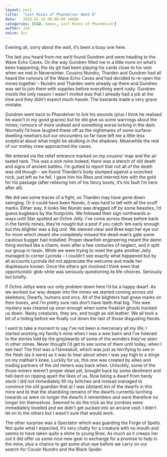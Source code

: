 ```yaml
---
layout: post
title:  "Lost Mines of Phandelver Week 8"
date:   2018-02-26 00:00:00 +0000
categories: [D&D, Games, Lost Mines of Phandelver]
author: Joe
voice: Gus
---
```

Evening all, sorry about the wait, it’s been a busy one here. <!-- more -->

The last you heard from me we’d found Gundren and were heading to the Wave Echo Caves.
On the way Gundren filled me in a little more on what’s been happening; the sly git had been playing his cards close to his vest when we met in Neverwinter.
Cousins Nundro, Tharden and Gundren had all heard the rumours of the Wave Echo Caves and had decided to re-open the mines together – 
Nundro and Tharden were already up there and Gundren was set to join them with supplies before everything went rusty.
Gundren insists the only reason I wasn’t invited was that I already had a job at the time and they didn’t expect much hassle.
The bastards made a very grave mistake.

Gundren went back to Phandelver to lick his wounds (plus I think he realised he wasn’t in my good graces) but he did give us some warnings about the mines;
rumours of more undead and something worse lurking in the dark.
Normally I’d have laughed these off as the nightmares of some surface-dwelling newhairs but our encounters so far have left me a little less sceptical about what might be skulking in the shadows.
Meanwhile the rest of our motley crew approached the caves.

We entered via the relief entrance marked on my cousins’ map and the air tasted rank.
This was a sick mine indeed, there was a stench of old death and signs of ancient battles.
I’m gutted to report that not all of the death was old though – we found Tharden’s body slumped against a scorched rock, just left as he fell.
I gave him his Rites and interred him with the gold for his passage (after relieving him of his fancy boots, it’s his fault I’m here after all).

We did see some traces of a fight, so Tharden may have gone down swinging.
Or it could have been Nundo, it was hard to tell with all the scuff marks.
Either way, it looks like Nundo was dragged off by some beasties, I’d guess bugbears by the footprints.
We followed their sign northwards a-ways until Star spotted an Ochre Jelly.
I’ve come across these before back in the family mines, they’re nought but a pest if you catch ’em early enough but this blighter was a big unit.
We steered clear and Bree kept her eye out for more which meant she completely missed the dead-man’s gate some cautious bugger had installed.
Proper dwarfish engineering meant the damn thing worked like a charm, even after a few centuries of neglect, and it split our group in twain.
While we were trying to reset the gate another Jelly managed to corner Lycinda –
I couldn’t see exactly what happened but by all accounts Lycinda did not appreciate the welcome and made her displeasure known.
Once the others got involved I think even that opportunistic glob-shite was seriously questioning its life-choices. Seriously but briefly.

If Ochre Jellys were our only problem down here I’d be a happy dwarf.
As we worked our way deeper into the mines we started coming across old skeletons; Dwarfs, humans and orcs.
All of the blighters had gnaw marks on their bones, and I’m pretty sure rats don’t have teeth that big.
This wee mystery was cleared up soon enough when some freakish ghouls tracked us down.
Nasty creatures, they are, and tough as old leather. We all took a bit of a hiding before we finally cut down the last of those disgusting fiends.

I want to take a moment to say I’ve not been a mercenary all my life;
I started working my family’s mine when I was a wee bairn and I’ve listened to the stories told by the greybeards of some of the wonders they’ve seen in other mines.
Never thought I’d get to see some of them until today, when I see two!
The first was a Flameskull, which was just as terrifying to see in the flesh (as it were) as it was to hear about when I was yay high to a stirge on my màthair’s knee.
Luckily for us, this one was created by allies and trading partners of the old miners way back when.
Unluckily, some of the those miners weren’t proper dead yet, brought back by some devilment and hell-bent on ripping apart the likes of us.
Now being a dwarf from hardy stock I did not immediately fill my britches and instead managed to convince the old guardian that
a) I was (distant) kin of the dwarfs in this mine and
b) that the shambling remains of the dwarfs currently lurching towards us were no longer the dwarfs it remembers and were therefore no longer kin themselves.
Seemed to do the trick as the zombies were immediately levelled and we didn’t get sucked into an arcane void.
I didn’t let on to the others but I wasn’t sure that would work.

The other surprise was a Spectator which was guarding the Forge of Spells.
Not quite what I expected, it’s very chatty for a creature with no mouth and seems to have taken quite a shine to young Bree.
As much as it creeps her out it did offer us some nice new gear in exchange for a promise to help in the mine, plus a chance to get some shut-eye before we carry on our search for Cousin Nundro and the Black Spider.